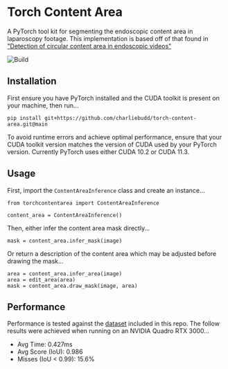 # Torch Content Area
A PyTorch tool kit for segmenting the endoscopic content area in laparoscopy footage. This implementation is based off of that found in ["Detection of circular content area in endoscopic videos"](http://www-itec.uni-klu.ac.at/bib/files/CircleDetection.pdf)

![Build](https://github.com/charliebudd/torch-content-area/actions/workflows/build.yml/badge.svg)

## Installation
First ensure you have PyTorch installed and the CUDA toolkit is present on your machine, then run...
```
pip install git+https://github.com/charliebudd/torch-content-area.git@main
```
To avoid runtime errors and achieve optimal performance, ensure that your CUDA toolkit version matches the version of CUDA used by your PyTorch version. Currently PyTorch uses either CUDA 10.2 or CUDA 11.3. 

## Usage

First, import the `ContentAreaInference` class and create an instance...
```
from torchcontentarea import ContentAreaInference

content_area = ContentAreaInference()
```
Then, either infer the content area mask directly...
```
mask = content_area.infer_mask(image)
```
Or return a description of the content area which may be adjusted before drawing the mask...
```
area = content_area.infer_area(image)
area = edit_area(area)
mask = content_area.draw_mask(image, area)
```

## Performance
Performance is tested against the [dataset](testing/data) included in this repo. The follow results were achieved when running on an NVIDIA Quadro RTX 3000...
- Avg Time: 0.427ms
- Avg Score (IoU): 0.986
- Misses (IoU < 0.99): 15.6%

